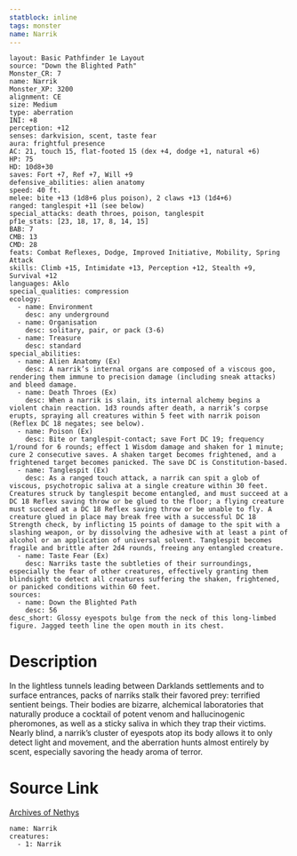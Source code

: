 ```yaml
---
statblock: inline
tags: monster
name: Narrik
---
```

```statblock
layout: Basic Pathfinder 1e Layout
source: "Down the Blighted Path"
Monster_CR: 7
name: Narrik
Monster_XP: 3200
alignment: CE
size: Medium
type: aberration
INI: +8
perception: +12
senses: darkvision, scent, taste fear
aura: frightful presence
AC: 21, touch 15, flat-footed 15 (dex +4, dodge +1, natural +6)
HP: 75
HD: 10d8+30
saves: Fort +7, Ref +7, Will +9
defensive_abilities: alien anatomy
speed: 40 ft.
melee: bite +13 (1d8+6 plus poison), 2 claws +13 (1d4+6)
ranged: tanglespit +11 (see below)
special_attacks: death throes, poison, tanglespit
pf1e_stats: [23, 18, 17, 8, 14, 15]
BAB: 7
CMB: 13
CMD: 28
feats: Combat Reflexes, Dodge, Improved Initiative, Mobility, Spring Attack
skills: Climb +15, Intimidate +13, Perception +12, Stealth +9, Survival +12
languages: Aklo
special_qualities: compression
ecology:
  - name: Environment
    desc: any underground
  - name: Organisation
    desc: solitary, pair, or pack (3-6)
  - name: Treasure
    desc: standard
special_abilities:
  - name: Alien Anatomy (Ex)
    desc: A narrik’s internal organs are composed of a viscous goo, rendering them immune to precision damage (including sneak attacks) and bleed damage.
  - name: Death Throes (Ex)
    desc: When a narrik is slain, its internal alchemy begins a violent chain reaction. 1d3 rounds after death, a narrik’s corpse erupts, spraying all creatures within 5 feet with narrik poison (Reflex DC 18 negates; see below).
  - name: Poison (Ex)
    desc: Bite or tanglespit-contact; save Fort DC 19; frequency 1/round for 6 rounds; effect 1 Wisdom damage and shaken for 1 minute; cure 2 consecutive saves. A shaken target becomes frightened, and a frightened target becomes panicked. The save DC is Constitution-based.
  - name: Tanglespit (Ex)
    desc: As a ranged touch attack, a narrik can spit a glob of viscous, psychotropic saliva at a single creature within 30 feet. Creatures struck by tanglespit become entangled, and must succeed at a DC 18 Reflex saving throw or be glued to the floor; a flying creature must succeed at a DC 18 Reflex saving throw or be unable to fly. A creature glued in place may break free with a successful DC 18 Strength check, by inflicting 15 points of damage to the spit with a slashing weapon, or by dissolving the adhesive with at least a pint of alcohol or an application of universal solvent. Tanglespit becomes fragile and brittle after 2d4 rounds, freeing any entangled creature.
  - name: Taste Fear (Ex)
    desc: Narriks taste the subtleties of their surroundings, especially the fear of other creatures, effectively granting them blindsight to detect all creatures suffering the shaken, frightened, or panicked conditions within 60 feet.
sources:
  - name: Down the Blighted Path
    desc: 56
desc_short: Glossy eyespots bulge from the neck of this long-limbed figure. Jagged teeth line the open mouth in its chest.
```
# Description
In the lightless tunnels leading between Darklands settlements and to surface entrances, packs of narriks stalk their favored prey: terrified sentient beings. Their bodies are bizarre, alchemical laboratories that naturally produce a cocktail of potent venom and hallucinogenic pheromones, as well as a sticky saliva in which they trap their victims. Nearly blind, a narrik’s cluster of eyespots atop its body allows it to only detect light and movement, and the aberration hunts almost entirely by scent, especially savoring the heady aroma of terror.
# Source Link
[Archives of Nethys](https://aonprd.com/MonsterDisplay.aspx?ItemName=Narrik)
```encounter-table
name: Narrik
creatures:
  - 1: Narrik
```
